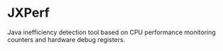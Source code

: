 # JXPerf
Java inefficiency detection tool based on CPU performance monitoring counters and hardware debug registers.
